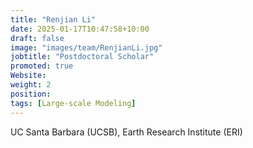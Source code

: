 ```yaml
---
title: "Renjian Li"
date: 2025-01-17T10:47:58+10:00
draft: false
image: "images/team/RenjianLi.jpg"
jobtitle: "Postdoctoral Scholar"
promoted: true
Website:
weight: 2
position:
tags: [Large-scale Modeling]
---
```



UC Santa Barbara (UCSB), Earth Research Institute (ERI)
